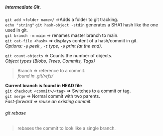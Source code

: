 ##### Intermediate Git. 
`git add <folder name>/` =>Adds a folder to git tracking.    
`echo "string"` `git hash-object -stdin` generates a SHA1 hash like the one used in git.     
`git branch -m main` => renames master branch to main.     
`git cat-file <hash>` => displays content of a hash/commit in git.     
*Options: `-p` peek ,  `-t` type, `-p` print (at the end).* 


`git count-objects` => Counts the number of objects.      
*Object types {Blobs, Trees, Commits, Tags}*        



>Branch => reference to a commit.      
*found in .git/refs/<branchname>*    


**Current branch is found in HEAD file**      
`git checkout <commit>/<tag>` => Switches to a commit or tag.      
`git merge` => Normal commit with two parents.      
*Fast-forward => reuse an existing commit.*          
   
###### git rebase
>rebases the commit to look like a single branch.